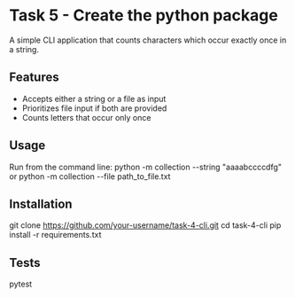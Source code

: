 # Task 5 - Create the python package

A simple CLI application that counts characters which occur exactly once in a string.

## Features

- Accepts either a string or a file as input
- Prioritizes file input if both are provided
- Counts letters that occur only once

## Usage

Run from the command line:
python -m collection --string "aaaabccccdfg"
or
python -m collection --file path_to_file.txt

## Installation

git clone https://github.com/your-username/task-4-cli.git
cd task-4-cli
pip install -r requirements.txt

## Tests

pytest